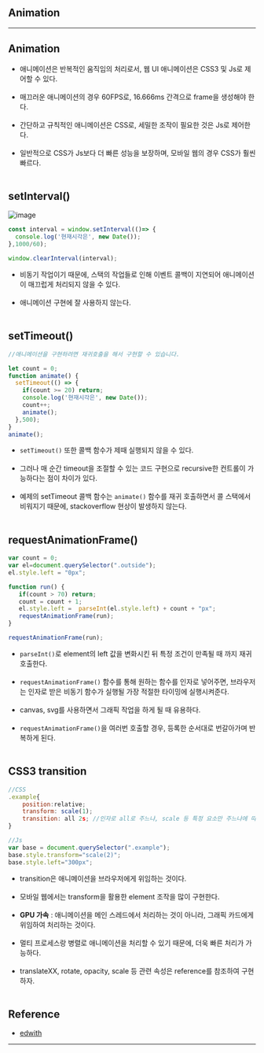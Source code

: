 Animation
---------

---

Animation
---------

-	애니메이션은 반복적인 움직임의 처리로서, 웹 UI 애니메이션은 CSS3 및 Js로 제어할 수 있다.<br><br>
-	매끄러운 애니메이션의 경우 60FPS로, 16.666ms 간격으로 frame을 생성해야 한다.<br><br>
-	간단하고 규칙적인 애니메이션은 CSS로, 세밀한 조작이 필요한 것은 Js로 제어한다.<br><br>
-	일반적으로 CSS가 Js보다 더 빠른 성능을 보장하며, 모바일 웹의 경우 CSS가 훨씬 빠르다.<br><br>

setInterval()
-------------

![image](https://user-images.githubusercontent.com/56240505/70497519-c1c0d900-1b56-11ea-98c9-19d633df3c07.png)<br>

```javascript
const interval = window.setInterval(()=> {
  console.log('현재시각은', new Date());
},1000/60);

window.clearInterval(interval);
```

-	비동기 작업이기 때문에, 스택의 작업들로 인해 이벤트 콜백이 지연되어 애니메이션이 매끄럽게 처리되지 않을 수 있다.<br><br>
-	애니메이션 구현에 잘 사용하지 않는다.<br><br>

setTimeout()
------------

```javascript
//애니메이션을 구현하려면 재귀호출을 해서 구현할 수 있습니다.

let count = 0;
function animate() {   
  setTimeout(() => {
    if(count >= 20) return;
    console.log('현재시각은', new Date());
    count++;
    animate();
  },500);
}
animate();
```

-	`setTimeout()` 또한 콜백 함수가 제때 실행되지 않을 수 있다.<br><br>
-	그러나 매 순간 timeout을 조절할 수 있는 코드 구현으로 recursive한 컨트롤이 가능하다는 점이 차이가 있다.<br><br>
-	예제의 setTimeout 콜백 함수는 `animate()` 함수를 재귀 호출하면서 콜 스택에서 비워지기 때문에, stackoverflow 현상이 발생하지 않는다.<br><br>

requestAnimationFrame()
-----------------------

```javascript
var count = 0;
var el=document.querySelector(".outside");
el.style.left = "0px";

function run() {
   if(count > 70) return;
   count = count + 1;
   el.style.left =  parseInt(el.style.left) + count + "px";
   requestAnimationFrame(run);
}

requestAnimationFrame(run);
```

-	`parseInt()`로 element의 left 값을 변화시킨 뒤 특정 조건이 만족될 때 까지 재귀 호출한다.<br><br>
-	`requestAnimationFrame()` 함수를 통해 원하는 함수를 인자로 넣어주면, 브라우저는 인자로 받은 비동기 함수가 실행될 가장 적절한 타이밍에 실행시켜준다.<br><br>
-	canvas, svg를 사용하면서 그래픽 작업을 하게 될 때 유용하다.<br><br>
-	`requestAnimationFrame()`을 여러번 호출할 경우, 등록한 순서대로 번갈아가며 반복하게 된다.<br><br>

CSS3 transition
---------------

```javascript
//CSS
.example{
    position:relative;
    transform: scale(1);
    transition: all 2s; //인자로 all로 주느냐, scale 등 특정 요소만 주느냐에 따라 결과 다름.
}

//Js
var base = document.querySelector(".example");
base.style.transform="scale(2)";
base.style.left="300px";
```

-	transition은 애니메이션을 브라우저에게 위임하는 것이다.<br><br>
-	모바일 웹에서는 transform을 활용한 element 조작을 많이 구현한다.<br><br>
-	**GPU 가속** : 애니메이션을 메인 스레드에서 처리하는 것이 아니라, 그래픽 카드에게 위임하여 처리하는 것이다.<br><br>
-	멀티 프로세스랑 병렬로 애니메이션을 처리할 수 있기 때문에, 더욱 빠른 처리가 가능하다.<br><br>
-	translateXX, rotate, opacity, scale 등 관련 속성은 reference를 참조하여 구현하자.<br><br>

Reference
---------

-	[edwith](https://www.edwith.org/boostcourse-web/lecture/16754/)

---
